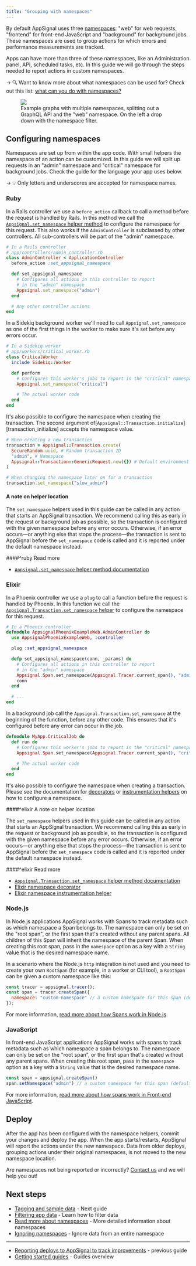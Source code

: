 ```yaml
---
title: "Grouping with namespaces"
---
```


By default AppSignal uses three [namespaces]: "web" for web requests, "frontend" for front-end JavaScript and "background" for background jobs. These namespaces are used to group actions for which errors and performance measurements are tracked.

Apps can have more than three of these namespaces, like an Administration panel, API, scheduled tasks, etc. In this guide we will go through the steps needed to report actions in custom namespaces.

-> 🔍 Want to know more about what namespaces can be used for? Check out this list: [what can you do with namespaces?](/application/namespaces.html#what-can-you-do-with-namespaces)

<figure>
  <img src="/assets/images/screenshots/app_graphs_namespaces.png">
  <figcaption>Example graphs with multiple namespaces, splitting out a GraphQL API and the "web" namespace. On the left a drop down with the namespace filter.</figcaption>
</figure>

## Configuring namespaces

Namespaces are set up from within the app code. With small helpers the namespace of an action can be customized. In this guide we will split up requests in an "admin" namespace and "critical" namespace for background jobs. Check the guide for the language your app uses below.

-> 💡 Only letters and underscores are accepted for namespace names.

### Ruby

In a Rails controller we use a `before_action` callback to call a method before the request is handled by Rails. In this method we call the [`Appsignal.set_namespace` helper method][ruby helper] to configure the namespace for this request. This also works if the `AdminController` is subclassed by other controllers. All sub-controllers will be part of the "admin" namespace.

```ruby
# In a Rails controller
# app/controllers/admin_controller.rb
class AdminController < ApplicationController
  before_action :set_appsignal_namespace

  def set_appsignal_namespace
    # Configures all actions in this controller to report
    # in the "admin" namespace
    Appsignal.set_namespace("admin")
  end

  # Any other controller actions
end
```

In a Sidekiq background worker we'll need to call `Appsignal.set_namespace` as one of the first things in the worker to make sure it's set before any errors occur.

```ruby
# In a Sidekiq worker
# app/workers/critical_worker.rb
class CriticalWorker
  include Sidekiq::Worker

  def perform
    # Configures this worker's jobs to report in the "critical" namespace
    Appsignal.set_namespace("critical")

    # The actual worker code
  end
end
```

It's also possible to configure the namespace when creating the transaction. The second argument of[`Appsignal::Transaction.initialize`][transaction_initialize] accepts the namespace value.

```ruby
# When creating a new transaction
transaction = Appsignal::Transaction.create(
  SecureRandom.uuid, # Random transaction ID
  "admin", # Namespace
  Appsignal::Transaction::GenericRequest.new({}) # Default environment object
)

# When changing the namespace later on for a transaction
transaction.set_namespace("slow_admin")
```

#### A note on helper location

The `set_namespace` helpers used in this guide can be called in any action that starts an AppSignal transaction. We recommend calling this as early in the request or background job as possible, so the transaction is configured with the given namespace before any error occurs. Otherwise, if an error occurs—or anything else that stops the process—the transaction is sent to AppSignal before the `set_namespace` code is called and it is reported under the default namespace instead.

####^ruby Read more

- [`Appsignal.set_namespace` helper method documentation][ruby helper]

[ruby helper]: https://www.rubydoc.info/gems/appsignal/Appsignal/Helpers/Instrumentation#set_namespace-instance_method

### Elixir

In a Phoenix controller we use a `plug` to call a function before the request is handled by Phoenix. In this function we call the [`Appsignal.Transaction.set_namespace` helper][elixir helper] to configure the namespace for this request.

```elixir
# In a Phoenix controller
defmodule AppsignalPhoenixExampleWeb.AdminController do
  use AppsignalPhoenixExampleWeb, :controller

  plug :set_appsignal_namespace

  defp set_appsignal_namespace(conn, _params) do
    # Configures all actions in this controller to report
    # in the "admin" namespace
    Appsignal.Span.set_namespace(Appsignal.Tracer.current_span(), "admin")
    conn
  end

  # ...
end
```

In a background job call the `Appsignal.Transaction.set_namespace` at the beginning of the function, before any other code. This ensures that it's configured before any error can occur in the job.

```elixir
defmodule MyApp.CriticalJob do
  def run do
    # Configures this worker's jobs to report in the "critical" namespace
    Appsignal.Span.set_namespace(Appsignal.Tracer.current_span(), "critical")

    # The actual worker code
  end
end
```

It's also possible to configure the namespace when creating a transaction. Please see the documentation for [decorators][elixir namespace_decorator] or [instrumentation helpers][elixir namespace_helper] on how to configure a namespace.

####^elixir A note on helper location

The `set_namespace` helpers used in this guide can be called in any action that starts an AppSignal transaction. We recommend calling this as early in the request or background job as possible, so the transaction is configured with the given namespace before any error occurs. Otherwise, if an error occurs—or anything else that stops the process—the transaction is sent to AppSignal before the `set_namespace` code is called and it is reported under the default namespace instead.

####^elixir Read more

- [`Appsignal.Transaction.set_namespace` helper method documentation][elixir helper]
- [Elixir namespace decorator][elixir namespace_decorator]
- [Elixir namespace instrumentation helper][elixir namespace_helper]

[elixir helper]: https://hexdocs.pm/appsignal/Appsignal.Transaction.html?#set_namespace/1
[elixir namespace_decorator]: /elixir/instrumentation/instrumentation.html#decorator-namespaces
[elixir namespace_helper]: /elixir/instrumentation/instrumentation.html#helper-namespaces

### Node.js

In Node.js applications AppSignal works with Spans to track metadata such as which namespace a Span belongs to. The namespace can only be set on the "root span", or the first span that's created without any parent spans. All children of this Span will inherit the namespace of the parent Span. When creating this root span, pass in the `namespace` option as a key with a `String` value that is the desired namespace name.

In a scenario where the Node.js `http` integration is not used and you need to create your own `RootSpan` (for example, in a worker or CLI tool), a `RootSpan` can be given a custom namespace like this:

```js
const tracer = appsignal.tracer();
const span = tracer.createSpan({
  namespace: "custom-namespace" // a custom namespace for this span (defaults to `web`)
});
```

For more information, [read more about how Spans work in Node.js](/nodejs/tracing/tracer.html).

### JavaScript

In front-end JavaScript applications AppSignal works with spans to track metadata such as which namespace a span belongs to. The namespace can only be set on the "root span", or the first span that's created without any parent spans. When creating this root span, pass in the `namespace` option as a key with a `String` value that is the desired namespace name.

```js
const span = appsignal.createSpan()
span.setNamespace("admin") // a custom namespace for this span (defaults to `frontend`)
```

For more information, [read more about how spans work in Front-end JavaScript](/front-end/span.html).

## Deploy

After the app has been configured with the namespace helpers, commit your changes and deploy the app. When the app starts/restarts, AppSignal will report the actions under the new namespace. Data from older deploys, grouping actions under their original namespaces, is not moved to the new namespace location.

Are namespaces not being reported or incorrectly? [Contact us][contact] and we will help you out!

## Next steps

- [Tagging and sample data][tagging] - Next guide
- [Filtering app data][filtering] - Learn how to filter data
- [Read more about namespaces][namespaces] - More detailed information about namespaces
- [Ignoring namespaces][ignoring namespaces] - Ignore data from an entire namespace

---

- [Reporting deploys to AppSignal to track improvements](/guides/deploy-markers.html) - previous guide
- [Getting started guides](/guides/) - Guides overview

[tagging]: /guides/custom-data/
[namespaces]: /application/namespaces.html
[ignoring namespaces]: /guides/filter-data/ignore-namespaces.html
[filtering]: /guides/filter-data/
[contact]: mailto:support@appsignal.com

